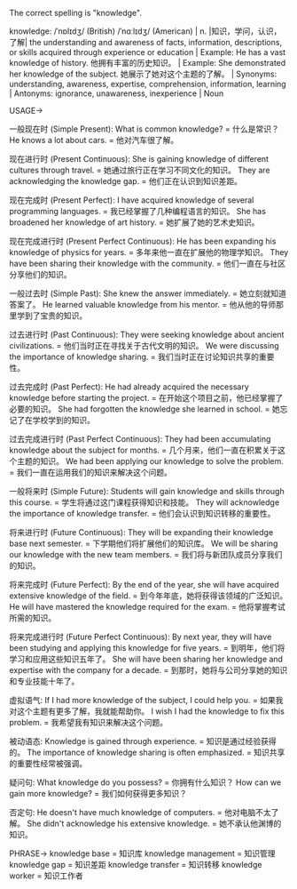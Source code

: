 The correct spelling is "knowledge".

knowledge: /ˈnɒlɪdʒ/ (British) /ˈnɑːlɪdʒ/ (American) | n. |知识，学问，认识，了解| the understanding and awareness of facts, information, descriptions, or skills acquired through experience or education | Example: He has a vast knowledge of history. 他拥有丰富的历史知识。 | Example:  She demonstrated her knowledge of the subject. 她展示了她对这个主题的了解。 | Synonyms: understanding, awareness, expertise, comprehension,  information, learning | Antonyms: ignorance, unawareness, inexperience | Noun


USAGE->

一般现在时 (Simple Present):
What is common knowledge? = 什么是常识？
He knows a lot about cars. = 他对汽车很了解。

现在进行时 (Present Continuous):
She is gaining knowledge of different cultures through travel. = 她通过旅行正在学习不同文化的知识。
They are acknowledging the knowledge gap. = 他们正在认识到知识差距。

现在完成时 (Present Perfect):
I have acquired knowledge of several programming languages. = 我已经掌握了几种编程语言的知识。
She has broadened her knowledge of art history. = 她扩展了她的艺术史知识。

现在完成进行时 (Present Perfect Continuous):
He has been expanding his knowledge of physics for years. = 多年来他一直在扩展他的物理学知识。
They have been sharing their knowledge with the community. = 他们一直在与社区分享他们的知识。

一般过去时 (Simple Past):
She knew the answer immediately. = 她立刻就知道答案了。
He learned valuable knowledge from his mentor. = 他从他的导师那里学到了宝贵的知识。

过去进行时 (Past Continuous):
They were seeking knowledge about ancient civilizations. = 他们当时正在寻找关于古代文明的知识。
We were discussing the importance of knowledge sharing. = 我们当时正在讨论知识共享的重要性。

过去完成时 (Past Perfect):
He had already acquired the necessary knowledge before starting the project. = 在开始这个项目之前，他已经掌握了必要的知识。
She had forgotten the knowledge she learned in school. = 她忘记了在学校学到的知识。

过去完成进行时 (Past Perfect Continuous):
They had been accumulating knowledge about the subject for months. = 几个月来，他们一直在积累关于这个主题的知识。
We had been applying our knowledge to solve the problem. = 我们一直在运用我们的知识来解决这个问题。

一般将来时 (Simple Future):
Students will gain knowledge and skills through this course. = 学生将通过这门课程获得知识和技能。
They will acknowledge the importance of knowledge transfer. = 他们会认识到知识转移的重要性。

将来进行时 (Future Continuous):
They will be expanding their knowledge base next semester. = 下学期他们将扩展他们的知识库。
We will be sharing our knowledge with the new team members. = 我们将与新团队成员分享我们的知识。

将来完成时 (Future Perfect):
By the end of the year, she will have acquired extensive knowledge of the field. = 到今年年底，她将获得该领域的广泛知识。
He will have mastered the knowledge required for the exam. = 他将掌握考试所需的知识。

将来完成进行时 (Future Perfect Continuous):
By next year, they will have been studying and applying this knowledge for five years. = 到明年，他们将学习和应用这些知识五年了。
She will have been sharing her knowledge and expertise with the company for a decade. = 到那时，她将与公司分享她的知识和专业技能十年了。

虚拟语气:
If I had more knowledge of the subject, I could help you. = 如果我对这个主题有更多了解，我就能帮助你。
I wish I had the knowledge to fix this problem. = 我希望我有知识来解决这个问题。

被动语态:
Knowledge is gained through experience. = 知识是通过经验获得的。
The importance of knowledge sharing is often emphasized. = 知识共享的重要性经常被强调。

疑问句:
What knowledge do you possess? = 你拥有什么知识？
How can we gain more knowledge? = 我们如何获得更多知识？

否定句:
He doesn't have much knowledge of computers. = 他对电脑不太了解。
She didn't acknowledge his extensive knowledge. = 她不承认他渊博的知识。


PHRASE->
knowledge base = 知识库
knowledge management = 知识管理
knowledge gap = 知识差距
knowledge transfer = 知识转移
knowledge worker = 知识工作者

